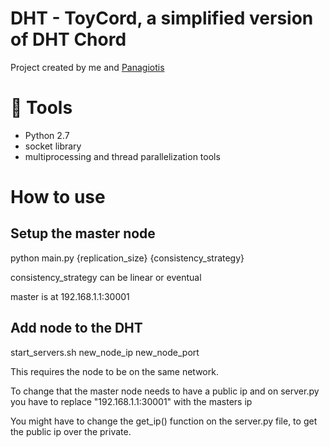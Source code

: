 # DHT - ToyCord, a simplified version of DHT Chord

Project created by me and [Panagiotis](https://github.com/souliotispanagiotis)


# :toolbox: Tools
- Python 2.7
- socket library
- multiprocessing and thread parallelization tools

#  How to use
## Setup the master node
python main.py {replication_size} {consistency_strategy}

consistency_strategy can be linear or eventual

master is at 192.168.1.1:30001

## Add node to the DHT
start_servers.sh new_node_ip new_node_port

This requires the node to be on the same network.

To change that the master node needs to have a public ip and on server.py you have to replace "192.168.1.1:30001" with the masters ip

You might have to change the get_ip() function on the server.py file, to get the public ip over the private.
